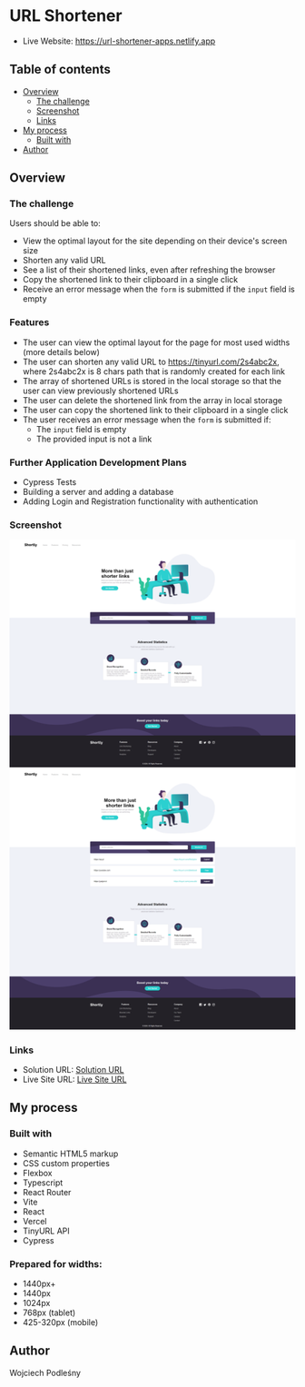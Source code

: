 #  URL Shortener

- Live Website: https://url-shortener-apps.netlify.app

## Table of contents

- [Overview](#overview)
  - [The challenge](#the-challenge)
  - [Screenshot](#screenshot)
  - [Links](#links)
- [My process](#my-process)
  - [Built with](#built-with)
- [Author](#author)

## Overview

### The challenge

Users should be able to:

- View the optimal layout for the site depending on their device's screen size
- Shorten any valid URL
- See a list of their shortened links, even after refreshing the browser
- Copy the shortened link to their clipboard in a single click
- Receive an error message when the `form` is submitted if the `input` field is empty

### Features

- The user can view the optimal layout for the page for most used widths (more details below)
- The user can shorten any valid URL to https://tinyurl.com/2s4abc2x, where 2s4abc2x is 8 chars path that is randomly created for each link
- The array of shortened URLs is stored in the local storage so that the user can view previously shortened URLs
- The user can delete the shortened link from the array in local storage
- The user can copy the shortened link to their clipboard in a single click
- The user receives an error message when the `form` is submitted if:
  - The `input` field is empty
  - The provided input is not a link

### Further Application Development Plans

- Cypress Tests
- Building a server and adding a database
- Adding Login and Registration functionality with authentication

### Screenshot

![Desktop Design](./src/assets/images/Screenshot.png)
![Desktop Design](./src/assets/images/Screenshot%20shortener%20links.png)


### Links

- Solution URL: [Solution URL](https://github.com/Wojciech-Podlesny/URL-Shortener)
- Live Site URL: [Live Site URL](https://url-shortener-apps.vercel.app/)

## My process

### Built with

- Semantic HTML5 markup
- CSS custom properties
- Flexbox
- Typescript
- React Router
- Vite
- React
- Vercel
- TinyURL API
- Cypress 


### Prepared for widths:

- 1440px+
- 1440px
- 1024px
- 768px (tablet)
- 425-320px (mobile)

## Author

Wojciech Podleśny
